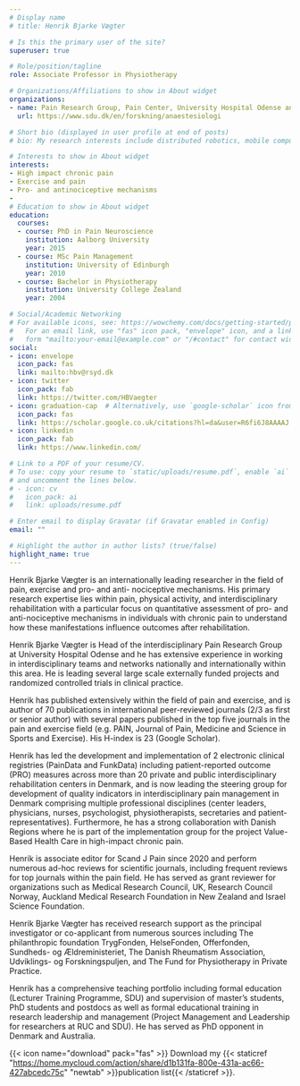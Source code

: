 ```yaml
---
# Display name
# title: Henrik Bjarke Vægter

# Is this the primary user of the site?
superuser: true

# Role/position/tagline
role: Associate Professor in Physiotherapy

# Organizations/Affiliations to show in About widget
organizations:
- name: Pain Research Group, Pain Center, University Hospital Odense and Department of Clinical Research, University of Southern Denmark
  url: https://www.sdu.dk/en/forskning/anaestesiologi

# Short bio (displayed in user profile at end of posts)
# bio: My research interests include distributed robotics, mobile computing and programmable matter.

# Interests to show in About widget
interests:
- High impact chronic pain
- Exercise and pain
- Pro- and antinociceptive mechanisms
- 
# Education to show in About widget
education:
  courses:
  - course: PhD in Pain Neuroscience
    institution: Aalborg University
    year: 2015
  - course: MSc Pain Management
    institution: University of Edinburgh
    year: 2010
  - course: Bachelor in Physiotherapy
    institution: University College Zealand
    year: 2004

# Social/Academic Networking
# For available icons, see: https://wowchemy.com/docs/getting-started/page-builder/#icons
#   For an email link, use "fas" icon pack, "envelope" icon, and a link in the
#   form "mailto:your-email@example.com" or "/#contact" for contact widget.
social:
- icon: envelope
  icon_pack: fas
  link: mailto:hbv@rsyd.dk
- icon: twitter
  icon_pack: fab
  link: https://twitter.com/HBVaegter
- icon: graduation-cap  # Alternatively, use `google-scholar` icon from `ai` icon pack
  icon_pack: fas
  link: https://scholar.google.co.uk/citations?hl=da&user=R6fi6J8AAAAJ
- icon: linkedin
  icon_pack: fab
  link: https://www.linkedin.com/

# Link to a PDF of your resume/CV.
# To use: copy your resume to `static/uploads/resume.pdf`, enable `ai` icons in `params.toml`, 
# and uncomment the lines below.
# - icon: cv
#   icon_pack: ai
#   link: uploads/resume.pdf

# Enter email to display Gravatar (if Gravatar enabled in Config)
email: ""

# Highlight the author in author lists? (true/false)
highlight_name: true
---
```


Henrik Bjarke Vægter is an internationally leading researcher in the field of pain, exercise and pro- and anti- nociceptive mechanisms. His primary research expertise lies within pain, physical activity, and interdisciplinary rehabilitation with a particular focus on quantitative assessment of pro- and anti-nociceptive mechanisms in individuals with chronic pain to understand how these manifestations influence outcomes after rehabilitation.

Henrik Bjarke Vægter is Head of the interdisciplinary Pain Research Group at University Hospital Odense and he has extensive experience in working in interdisciplinary teams and networks nationally and internationally within this area. He is leading several large scale externally funded projects and randomized controlled trials in clinical practice.

Henrik has published extensively within the field of pain and exercise, and is author of 70 publications in international peer-reviewed journals (2/3 as first or senior author) with several papers published in the top five journals in the pain and exercise field (e.g. PAIN, Journal of Pain, Medicine and Science in Sports and Exercise). His H-index is 23 (Google Scholar).

Henrik has led the development and implementation of 2 electronic clinical registries (PainData and FunkData) including patient-reported outcome (PRO) measures across more than 20 private and public interdisciplinary rehabilitation centers in Denmark, and is now leading the steering group for development of quality indicators in interdisciplinary pain management in Denmark comprising multiple professional disciplines (center leaders, physicians, nurses, psychologist, physiotherapists, secretaries and patient-representatives). Furthermore, he has a strong collaboration with Danish Regions where he is part of the implementation group for the project Value- Based Health Care in high-impact chronic pain.

Henrik is associate editor for Scand J Pain since 2020 and perform numerous ad-hoc reviews for scientific journals, including frequent reviews for top journals within the pain field. He has served as grant reviewer for organizations such as Medical Research Council, UK, Research Council Norway, Auckland Medical Research Foundation in New Zealand and Israel Science Foundation.

Henrik Bjarke Vægter has received research support as the principal investigator or co-applicant from numerous sources including The philanthropic foundation TrygFonden, HelseFonden, Offerfonden, Sundheds- og Ældreministeriet, The Danish Rheumatism Association, Udviklings- og Forskningspuljen, and The Fund for Physiotherapy in Private Practice.

Henrik has a comprehensive teaching portfolio including formal education (Lecturer Training Programme, SDU) and supervision of master’s students, PhD students and postdocs as well as formal educational training in research leadership and management (Project Management and Leadership for researchers at RUC and SDU). He has served as PhD opponent in Denmark and Australia.

{{< icon name="download" pack="fas" >}} Download my {{< staticref "https://home.mycloud.com/action/share/d1b131fa-800e-431a-ac66-427abcedc75c" "newtab" >}}publication list{{< /staticref >}}.
